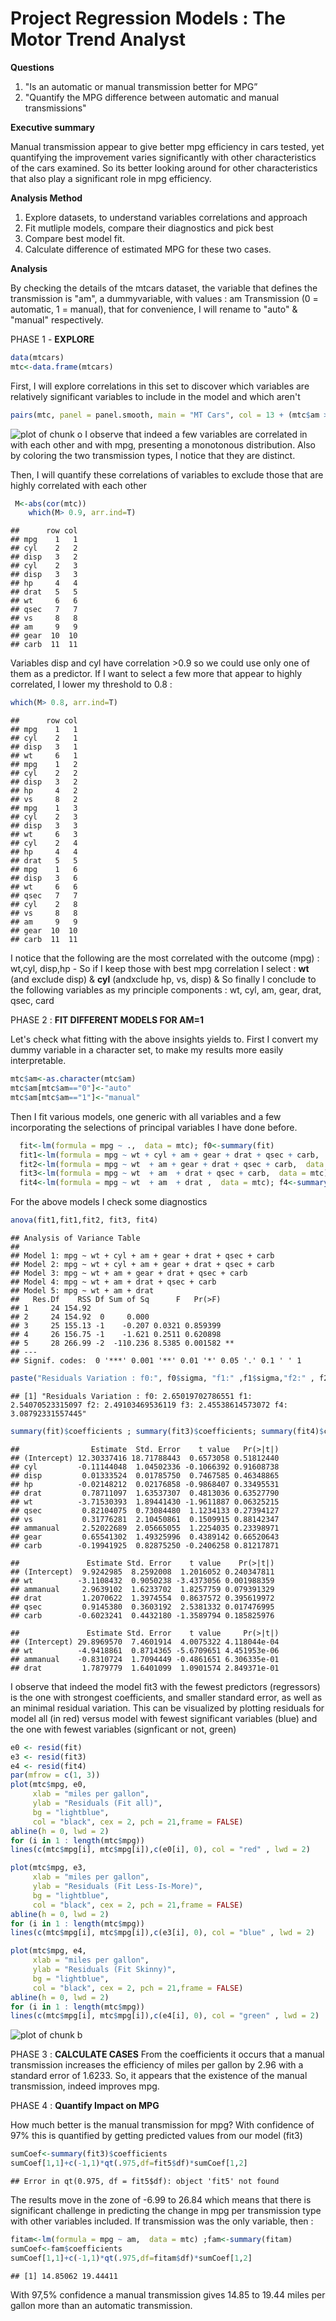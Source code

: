 Project Regression Models : The Motor Trend Analyst
========================================================

**Questions**
1. "Is an automatic or manual transmission better for MPG”
2. "Quantify the MPG difference between automatic and manual transmissions"

**Executive summary**

Manual transmission appear to give better mpg efficiency in cars tested, yet quantifying the improvement varies significantly with other characteristics of the cars examined. So its better looking around for other characteristics that also play a significant role in mpg efficiency.

**Analysis Method**
1. Explore datasets, to understand variables correlations and approach
2. Fit mutliple models, compare their diagnostics and pick best
3. Compare best model fit.
4. Calculate difference of estimated MPG for these two cases.


**Analysis**

By checking the details of the mtcars dataset, the variable that defines the transmission is "am", a dummyvariable, with values : am   Transmission (0 = automatic, 1 = manual), that for convenience, I will rename to "auto" & "manual" respectively.


PHASE 1 - **EXPLORE**

```r
data(mtcars)
mtc<-data.frame(mtcars)
```
First, I will explore correlations in this set to discover which variables are relatively significant variables to include in the model and which aren't

```r
pairs(mtc, panel = panel.smooth, main = "MT Cars", col = 13 + (mtc$am >0))
```

![plot of chunk o](figure/o-1.png) 
I observe that indeed a few variables are correlated in with each other and with mpg, presenting a monotonous distribution.
Also by coloring the two transmission types, I notice that they are distinct.

Then, I will quantify these correlations of variables to exclude those that are highly correlated with each other

```r
 M<-abs(cor(mtc))
    which(M> 0.9, arr.ind=T)
```

```
##      row col
## mpg    1   1
## cyl    2   2
## disp   3   2
## cyl    2   3
## disp   3   3
## hp     4   4
## drat   5   5
## wt     6   6
## qsec   7   7
## vs     8   8
## am     9   9
## gear  10  10
## carb  11  11
```
    
Variables disp and cyl have correlation >0.9 so we could use only one of them as a predictor. If I want to select a few more that appear to highly correlated, I lower my threshold to 0.8 :


```r
which(M> 0.8, arr.ind=T)
```

```
##      row col
## mpg    1   1
## cyl    2   1
## disp   3   1
## wt     6   1
## mpg    1   2
## cyl    2   2
## disp   3   2
## hp     4   2
## vs     8   2
## mpg    1   3
## cyl    2   3
## disp   3   3
## wt     6   3
## cyl    2   4
## hp     4   4
## drat   5   5
## mpg    1   6
## disp   3   6
## wt     6   6
## qsec   7   7
## cyl    2   8
## vs     8   8
## am     9   9
## gear  10  10
## carb  11  11
```
I notice that the following are the most correlated with the outcome (mpg) : wt,cyl, disp,hp - So if I keep those with best mpg correlation I select : **wt** (and exclude disp) & **cyl** (andxclude hp, vs, disp) &
So finally I conclude to the following variables as my principle components :
wt, cyl, am, gear, drat, qsec, card

PHASE 2 : **FIT DIFFERENT MODELS FOR AM=1**

Let's check what fitting with the above insights yields to. First I convert my dummy variable in a character set, to make my results more easily interpretable.

```r
mtc$am<-as.character(mtc$am)
mtc$am[mtc$am=="0"]<-"auto"
mtc$am[mtc$am=="1"]<-"manual"
```
Then I fit various models, one generic with all variables and a few incorporating the selections of principal variables I have done before.

```r
  fit<-lm(formula = mpg ~ .,  data = mtc); f0<-summary(fit)
  fit1<-lm(formula = mpg ~ wt + cyl + am + gear + drat + qsec + carb,  data = mtc) ;f1<-summary(fit1)
  fit2<-lm(formula = mpg ~ wt  + am + gear + drat + qsec + carb,  data = mtc); f2<-summary(fit2)
  fit3<-lm(formula = mpg ~ wt  + am  + drat + qsec + carb,  data = mtc); f3<-summary(fit3)
  fit4<-lm(formula = mpg ~ wt  + am  + drat ,  data = mtc); f4<-summary(fit4)
```
For the above models I check some diagnostics 

```r
anova(fit1,fit1,fit2, fit3, fit4)
```

```
## Analysis of Variance Table
## 
## Model 1: mpg ~ wt + cyl + am + gear + drat + qsec + carb
## Model 2: mpg ~ wt + cyl + am + gear + drat + qsec + carb
## Model 3: mpg ~ wt + am + gear + drat + qsec + carb
## Model 4: mpg ~ wt + am + drat + qsec + carb
## Model 5: mpg ~ wt + am + drat
##   Res.Df    RSS Df Sum of Sq      F   Pr(>F)   
## 1     24 154.92                                
## 2     24 154.92  0     0.000                   
## 3     25 155.13 -1    -0.207 0.0321 0.859399   
## 4     26 156.75 -1    -1.621 0.2511 0.620898   
## 5     28 266.99 -2  -110.236 8.5385 0.001582 **
## ---
## Signif. codes:  0 '***' 0.001 '**' 0.01 '*' 0.05 '.' 0.1 ' ' 1
```

```r
paste("Residuals Variation : f0:", f0$sigma, "f1:" ,f1$sigma,"f2:" , f2$sigma, "f3:" , f3$sigma,"f4:" , f4$sigma) 
```

```
## [1] "Residuals Variation : f0: 2.65019702786551 f1: 2.54070523315097 f2: 2.49103469536119 f3: 2.45538614573072 f4: 3.08792331557445"
```

```r
summary(fit)$coefficients ; summary(fit3)$coefficients; summary(fit4)$coefficients; 
```

```
##                Estimate  Std. Error    t value   Pr(>|t|)
## (Intercept) 12.30337416 18.71788443  0.6573058 0.51812440
## cyl         -0.11144048  1.04502336 -0.1066392 0.91608738
## disp         0.01333524  0.01785750  0.7467585 0.46348865
## hp          -0.02148212  0.02176858 -0.9868407 0.33495531
## drat         0.78711097  1.63537307  0.4813036 0.63527790
## wt          -3.71530393  1.89441430 -1.9611887 0.06325215
## qsec         0.82104075  0.73084480  1.1234133 0.27394127
## vs           0.31776281  2.10450861  0.1509915 0.88142347
## ammanual     2.52022689  2.05665055  1.2254035 0.23398971
## gear         0.65541302  1.49325996  0.4389142 0.66520643
## carb        -0.19941925  0.82875250 -0.2406258 0.81217871
```

```
##               Estimate Std. Error    t value    Pr(>|t|)
## (Intercept)  9.9242985  8.2592008  1.2016052 0.240347811
## wt          -3.1108432  0.9050238 -3.4373056 0.001988359
## ammanual     2.9639102  1.6233702  1.8257759 0.079391329
## drat         1.2070622  1.3974554  0.8637572 0.395619972
## qsec         0.9145380  0.3603192  2.5381332 0.017476995
## carb        -0.6023241  0.4432180 -1.3589794 0.185825976
```

```
##               Estimate Std. Error    t value     Pr(>|t|)
## (Intercept) 29.8969570  7.4601914  4.0075322 4.118044e-04
## wt          -4.9418861  0.8714365 -5.6709651 4.451953e-06
## ammanual    -0.8310724  1.7094449 -0.4861651 6.306335e-01
## drat         1.7879779  1.6401099  1.0901574 2.849371e-01
```
I observe that indeed the model fit3 with the fewest predictors (regressors) is the one with strongest coefficients, and smaller standard error, as well as an minimal residual variation.
This can be visualized by plotting residuals for model all (in red) versus model with fewest significant variables (blue) and the one with fewest variables (signficant or not, green)


```r
e0 <- resid(fit)
e3 <- resid(fit3)
e4 <- resid(fit4)
par(mfrow = c(1, 3))
plot(mtc$mpg, e0,  
     xlab = "miles per gallon", 
     ylab = "Residuals (Fit all)", 
     bg = "lightblue", 
     col = "black", cex = 2, pch = 21,frame = FALSE)
abline(h = 0, lwd = 2)
for (i in 1 : length(mtc$mpg)) 
lines(c(mtc$mpg[i], mtc$mpg[i]),c(e0[i], 0), col = "red" , lwd = 2)

plot(mtc$mpg, e3,  
     xlab = "miles per gallon", 
     ylab = "Residuals (Fit Less-Is-More)", 
     bg = "lightblue", 
     col = "black", cex = 2, pch = 21,frame = FALSE)
abline(h = 0, lwd = 2)
for (i in 1 : length(mtc$mpg)) 
lines(c(mtc$mpg[i], mtc$mpg[i]),c(e3[i], 0), col = "blue" , lwd = 2)

plot(mtc$mpg, e4,  
     xlab = "miles per gallon", 
     ylab = "Residuals (Fit Skinny)", 
     bg = "lightblue", 
     col = "black", cex = 2, pch = 21,frame = FALSE)
abline(h = 0, lwd = 2)
for (i in 1 : length(mtc$mpg)) 
lines(c(mtc$mpg[i], mtc$mpg[i]),c(e4[i], 0), col = "green" , lwd = 2)
```

![plot of chunk b](figure/b-1.png) 


PHASE 3 : **CALCULATE CASES**
From the coefficients it occurs that a manual transmission increases the efficiency of miles per gallon by 2.96 with a standard error of 1.6233. So, it appears that the existence of the manual transmission, indeed improves mpg.

PHASE 4 : **Quantify Impact on MPG**

How much better is the manual transmission for mpg? 
With confidence of 97% this is quantified by getting predicted values from our model (fit3)

```r
sumCoef<-summary(fit3)$coefficients 
sumCoef[1,1]+c(-1,1)*qt(.975,df=fit5$df)*sumCoef[1,2]
```

```
## Error in qt(0.975, df = fit5$df): object 'fit5' not found
```
The results move in the zone of -6.99 to 26.84 which means that there is significant challenge in predicting the change in mpg per transmission type with other variables included. 
If transmission was the only variable, then :


```r
fitam<-lm(formula = mpg ~ am,  data = mtc) ;fam<-summary(fitam)
sumCoef<-fam$coefficients 
sumCoef[1,1]+c(-1,1)*qt(.975,df=fitam$df)*sumCoef[1,2]
```

```
## [1] 14.85062 19.44411
```
With 97,5% confidence a manual transmission gives 14.85 to 19.44 miles per gallon more than an automatic transmission.
